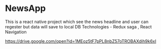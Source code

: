# NewsApp
This is a react native project which see the news headline and user can regester but data will save to local DB 
Technologies -  Redux saga , React Navigation
                
https://drive.google.com/open?id=1MEoz5tF7pPL8nbZ57oTROBAXdih9k6xI
